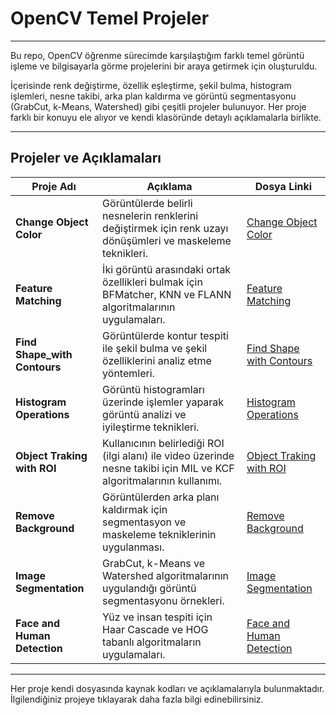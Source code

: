 # OpenCV Temel Projeler 
---
Bu repo, OpenCV öğrenme sürecimde karşılaştığım farklı temel görüntü işleme ve bilgisayarla görme projelerini bir araya getirmek için oluşturuldu.

İçerisinde renk değiştirme, özellik eşleştirme, şekil bulma, histogram işlemleri, nesne takibi, arka plan kaldırma ve görüntü segmentasyonu (GrabCut, k-Means, Watershed) gibi çeşitli projeler bulunuyor. Her proje farklı bir konuyu ele alıyor ve kendi klasöründe detaylı açıklamalarla birlikte.

---

## Projeler ve Açıklamaları

| Proje Adı                | Açıklama                                                                                      | Dosya Linki                       |
|--------------------------|----------------------------------------------------------------------------------------------|----------------------------------|
| **Change Object Color**      | Görüntülerde belirli nesnelerin renklerini değiştirmek için renk uzayı dönüşümleri ve maskeleme teknikleri.  | [Change Object Color](./Change_Object_Color)       |
| **Feature Matching**         | İki görüntü arasındaki ortak özellikleri bulmak için BFMatcher, KNN ve FLANN algoritmalarının uygulamaları.          | [Feature Matching](./Feature_Matching)             |
| **Find Shape_with Contours** | Görüntülerde kontur tespiti ile şekil bulma ve şekil özelliklerini analiz etme yöntemleri.                                          | [Find Shape with Contours](./Find_Shape_with_Contours) |
| **Histogram Operations**     | Görüntü histogramları üzerinde işlemler yaparak görüntü analizi ve iyileştirme teknikleri.                      | [Histogram Operations](./Histogram_Operations)     |
| **Object Traking with ROI**  | Kullanıcının belirlediği ROI (ilgi alanı) ile video üzerinde nesne takibi için MIL ve KCF algoritmalarının kullanımı.              | [Object Traking with ROI](./Object%20Traking%20with%20ROI)  |
| **Remove Background**        | Görüntülerden arka planı kaldırmak için segmentasyon ve maskeleme tekniklerinin uygulanması.                                              | [Remove Background](./Remove_Background)            |
| **Image Segmentation**         | GrabCut, k-Means ve Watershed algoritmalarının uygulandığı görüntü segmentasyonu örnekleri. | [Image Segmentation](./Image%20Segmentation) |
| **Face and Human Detection**   | Yüz ve insan tespiti için Haar Cascade ve HOG tabanlı algoritmaların uygulamaları. | [Face and Human Detection](./Face%20and%20Human%20Detection) |

---

Her proje kendi dosyasında kaynak kodları ve açıklamalarıyla bulunmaktadır. İlgilendiğiniz projeye tıklayarak daha fazla bilgi edinebilirsiniz.

